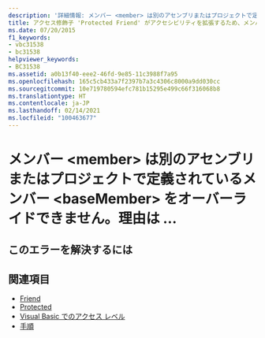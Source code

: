 ```yaml
---
description: '詳細情報: メンバー <member> は別のアセンブリまたはプロジェクトで定義されているメンバー <baseMember> をオーバーライドできません。理由は …'
title: アクセス修飾子 'Protected Friend' がアクセシビリティを拡張するため、メンバー <member> は別のアセンブリまたはプロジェクトで定義されているメンバー <baseMember> をオーバーライドできません。 代わりに 'Protected' を使用してください。
ms.date: 07/20/2015
f1_keywords:
- vbc31538
- bc31538
helpviewer_keywords:
- BC31538
ms.assetid: a0b13f40-eee2-46fd-9e85-11c3988f7a95
ms.openlocfilehash: 165c5cb433a7f2397b7a3c4306c8000a9dd030cc
ms.sourcegitcommit: 10e719780594efc781b15295e499c66f316068b8
ms.translationtype: HT
ms.contentlocale: ja-JP
ms.lasthandoff: 02/14/2021
ms.locfileid: "100463677"
---
```

# <a name="member-member-cannot-override-member-basemember-defined-in-another-assemblyproject-because"></a>メンバー \<member> は別のアセンブリまたはプロジェクトで定義されているメンバー \<baseMember> をオーバーライドできません。理由は …

## <a name="to-correct-this-error"></a>このエラーを解決するには

## <a name="see-also"></a>関連項目

- [Friend](../language-reference/modifiers/friend.md)
- [Protected](../language-reference/modifiers/protected.md)
- [Visual Basic でのアクセス レベル](../programming-guide/language-features/declared-elements/access-levels.md)
- [手順](../programming-guide/language-features/procedures/index.md)
